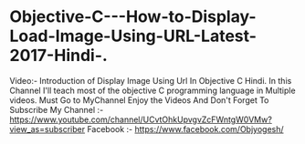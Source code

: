 # Objective-C---How-to-Display-Load-Image-Using-URL-Latest-2017-Hindi-.
Video:- Introduction of Display Image Using Url  In Objective C Hindi. In this Channel I'll teach most of the objective C programming language in Multiple videos. Must Go to MyChannel Enjoy the Videos And Don't Forget To Subscribe My Channel :-https://www.youtube.com/channel/UCvtOhkUpvgvZcFWntgW0VMw?view_as=subscriber Facebook :- https://www.facebook.com/Objyogesh/
